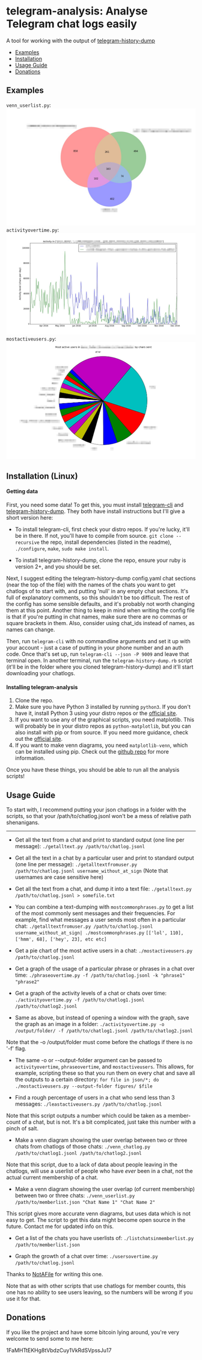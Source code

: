 telegram-analysis: Analyse Telegram chat logs easily
=====================================

A tool for working with the output of [telegram-history-dump](https://github.com/tvdstaaij/telegram-history-dump)

 - [Examples](#examples)
 - [Installation](#installation-linux)
 - [Usage Guide](#usage-guide)
 - [Donations](#donations)

Examples
---------------
`venn_userlist.py`: ![Venn diagram example](/examples/venn_example.jpg?raw=true)
`activityovertime.py`: ![Activity over time example chart](/examples/activityovertime_example.jpg?raw=true)
`mostactiveusers.py`: ![Most active users example chart](/examples/mostactiveusers_example.jpg?raw=true)

Installation (Linux)
---------------
#### Getting data

First, you need some data! To get this, you must install [telegram-cli](https://github.com/vysheng/tg) and [telegram-history-dump](https://github.com/tvdstaaij/telegram-history-dump).
They both have install instructions but I'll give a short version here:

- To install telegram-cli, first check your distro repos. If you're lucky, it'll be in there. If not, you'll have to compile from source. `git clone --recursive` the repo, install dependencies (listed in the readme), `./configure`, `make`, `sudo make install`.

- To install telegram-history-dump, clone the repo, ensure your ruby is version 2+, and you should be set.

Next, I suggest editing the telegram-history-dump config.yaml chat sections (near the top of the file) with the names of the chats you want to get chatlogs of to start with, and putting 'null' in any empty chat sections. It's full of explanatory comments, so this shouldn't be too difficult. The rest of the config has some sensible defaults, and it's probably not worth changing them at this point. Another thing to keep in mind when writing the config file is that if you're putting in chat names, make sure there are no commas or square brackets in them. Also, consider using chat_ids instead of names, as names can change.

Then, run `telegram-cli` with no commandline arguments and set it up with your account - just a case of putting in your phone number and an auth code. Once that's set up, run `telegram-cli --json -P 9009` and leave that terminal open. In another terminal, run the `telegram-history-dump.rb` script (it'll be in the folder where you cloned telegram-history-dump) and it'll start downloading your chatlogs.

#### Installing telegram-analysis

 1. Clone the repo.
 2. Make sure you have Python 3 installed by running `python3`. If you don't have it, install Python 3 using your distro repos or the [official site](https://www.python.org/downloads/).
 3. If you want to use any of the graphical scripts, you need matplotlib. This will probably be in your distro repos as `python-matplotlib`, but you can also install with pip or from source. If you need more guidance, check out the [official site](http://matplotlib.org/users/installing.html).
 4. If you want to make venn diagrams, you need `matplotlib-venn`, which can be installed using pip. Check out the [github repo](https://github.com/konstantint/matplotlib-venn) for more information.

Once you have these things, you should be able to run all the analysis scripts!

Usage Guide
---------------
To start with, I recommend putting your json chatlogs in a folder with the scripts, so that your /path/to/chatlog.jsonl won't be a mess of relative path shenanigans.
______

 - Get all the text from a chat and print to standard output (one line per message): `./getalltext.py /path/to/chatlog.jsonl`

 - Get all the text in a chat by a particular user and print to standard output (one line per message): ` ./getalltextfromuser.py /path/to/chatlog.jsonl username_without_at_sign `
  (Note that usernames are case sensitive here)

 - Get all the text from a chat, and dump it into a text file: `./getalltext.py /path/to/chatlog.jsonl > somefile.txt`

 - You can combine a text-dumping with `mostcommonphrases.py` to get a list of the most commonly sent messages and their frequencies. For example, find what messages a user sends most often in a particular chat: `./getalltextfromuser.py /path/to/chatlog.jsonl username_without_at_sign| ./mostcommonphrases.py`
  `[['lol', 110], ['hmm', 68], ['hey', 23], etc etc]`

 - Get a pie chart of the most active users in a chat: `./mostactiveusers.py /path/to/chatlog.jsonl`

 - Get a graph of the usage of a particular phrase or phrases in a chat over time: `./phraseovertime.py -f /path/to/chatlog.jsonl -k "phrase1" "phrase2"`

 - Get a graph of the activity levels of a chat or chats over time:
`./activityovertime.py -f /path/to/chatlog1.jsonl /path/to/chatlog2.jsonl`

 - Same as above, but instead of opening a window with the graph, save the graph as an image in a folder: `./activityovertime.py -o /output/folder/ -f /path/to/chatlog1.jsonl /path/to/chatlog2.jsonl`

  Note that the -o /output/folder must come before the chatlogs if there is no '-f' flag.

- The same -o or --output-folder argument can be passed to `activityovertime`, `phraseovertime`, and `mostactiveusers`. This allows, for example, scripting these so that you run them on every chat and save all the outputs to a certain directory: `for file in json/*; do ./mostactiveusers.py --output-folder figures/ $file`

 - Find a rough percentage of users in a chat who send less than 3 messages: `./leastactiveusers.py /path/to/chatlog.jsonl`

  Note that this script outputs a number which could be taken as a member-count of a chat, but is not. It's a bit complicated, just take this number with a pinch of salt.

 - Make a venn diagram showing the user overlap between two or three chats from chatlogs of those chats: `./venn_chatlog.py /path/to/chatlog1.jsonl /path/to/chatlog2.jsonl`

  Note that this script, due to a lack of data about people leaving in the chatlogs, will use a userlist of people who have *ever* been in a chat, not the actual current membership of a chat.

 - Make a venn diagram showing the user overlap (of current membership) between two or three chats: `./venn_userlist.py /path/to/memberlist.json "Chat Name 1" "Chat Name 2"`

  This script gives more accurate venn diagrams, but uses data which is not easy to get. The script to get this data might become open source in the future. Contact me for updated info on this.

 - Get a list of the chats you have userlists of: `./listchatsinmemberlist.py /path/to/memberlist.json`

 - Graph the growth of a chat over time: `./usersovertime.py /path/to/chatlog.jsonl`

  Thanks to [NotAFile](https://github.com/NotAFile) for writing this one.

  Note that as with other scripts that use chatlogs for member counts, this one has no ability to see users leaving, so the numbers will be wrong if you use it for that.

Donations
-----
If you like the project and have some bitcoin lying around, you're very welcome to send some to me here:

1FaMHTtEKHg8tVbdzCuy1VkRdSVpssJu17
